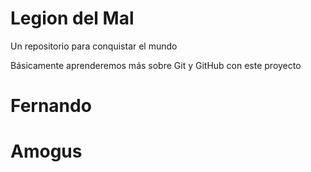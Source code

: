 # Legion del Mal
Un repositorio para conquistar el mundo

Básicamente aprenderemos más sobre Git y GitHub con este proyecto


# Fernando
# Amogus